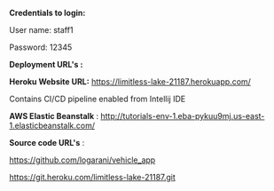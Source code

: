 
**Credentials to login:**

User name: staff1

Password: 12345


**Deployment URL's :**

**Heroku Website URL:** https://limitless-lake-21187.herokuapp.com/ 

Contains CI/CD pipeline enabled from Intellij IDE

**AWS Elastic Beanstalk** : http://tutorials-env-1.eba-pykuu9mj.us-east-1.elasticbeanstalk.com/

**Source code URL's** : 

https://github.com/logarani/vehicle_app

https://git.heroku.com/limitless-lake-21187.git

